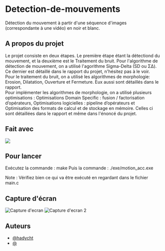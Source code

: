 # Detection-de-mouvements

Détection du mouvement à partir d'une séquence d'images (correspondante à une vidéo) en noir et blanc. 

## A propos du projet

Le projet consiste en deux étapes. Le première étape étant la détectiond du mouvement, et la deuxième est le Traitement du bruit.
Pour l'algorithme de détection de mouvement, on a utilisé l'agorithme Sigma-Delta (SD ou Σ∆). Ce dernier est détaillé dans le rapport du projet, n'hésitez pas à le voir.  
Pour le traitement du bruit, on a utilisé les algorithmes de morphologie: Erosion, Dilatation, Ouverture et Fermeture. Eux aussi sont détaillés dans le rapport.   
Pour implémenter les algorithmes de morphologie, on a utilisé plusieurs optimisations : Optimisations Domain Specific : fusion / factorisation d’opérateurs, Optimisations logicielles : pipeline d’opérateurs et Optimisation des formats de calcul et de stockage en mémoire. Celles ci sont détaillées dans le rapport et même dans l'énoncé du projet.   


## Fait avec

<img src="https://img.shields.io/badge/C-ED8B00?style=for-the-badge&logo=&logoColor=white" data-canonical-src="https://img.shields.io/badge/C-ED8B00?style=for-the-badge&logo=java&logoColor=white"/>

## Pour lancer 

Exécutez la commande : make 
Puis la commande : ./exe/motion_acc.exe  
  
Note : Vérifiez bien ce qui va être exécuté en regardant dans le fichier main.c

## Capture d'écran

![Capture d'ecran](https://i.postimg.cc/Hkc4tRfr/Capture-d-cran-du-2023-06-03-14-27-18.png)
![Capture d'ecran 2](https://i.postimg.cc/DzZ1jDJV/Capture-d-cran-du-2023-06-03-14-32-44.png)

## Auteurs

- [@hadycht](https://github.com/hadycht)
- [@](https://github.com/KyroFrCode)
